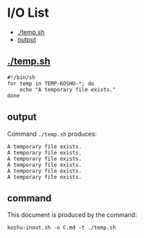 # I/O List

- [./temp.sh](#/tempsh)
- [output](#output)



## [./temp.sh](./temp.sh)

```
#!/bin/sh
for temp in TEMP-KOSHU-*; do
    echo "A temporary file exists."
done
```



## output


Command `./temp.sh` produces:

```
A temporary file exists.
A temporary file exists.
A temporary file exists.
A temporary file exists.
A temporary file exists.
A temporary file exists.
```



## command

This document is produced by the command:

```
koshu-inout.sh -o C.md -t ./temp.sh
```
